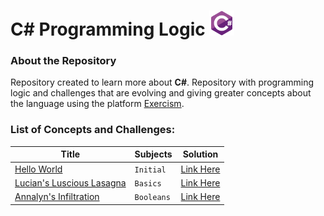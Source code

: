 # C# Programming Logic <img src="https://raw.githubusercontent.com/devicons/devicon/master/icons/csharp/csharp-original.svg" alt="csharp" width="40" height="40"/>
### About the Repository

Repository created to learn more about **C#**. Repository with programming logic and challenges that are evolving and
giving greater concepts about the language using the platform [Exercism](https://exercism.org/).

### List of Concepts and Challenges:

| Title                                                 | Subjects   | Solution                                                        | 
|-------------------------------------------------------|------------|-----------------------------------------------------------------|
| [Hello World](hello-world)                            | `Initial`  | [Link Here](hello-world/HelloWorld.cs)                          |
| [Lucian's Luscious Lasagna](lucians-luscious-lasagna) | `Basics`   | [Link Here](lucians-luscious-lasagna/LuciansLusciousLasagna.cs) |
| [Annalyn's Infiltration](annalyns-infiltration)       | `Booleans` | [Link Here](annalyns-infiltration/AnnalynsInfiltration.cs)      |
